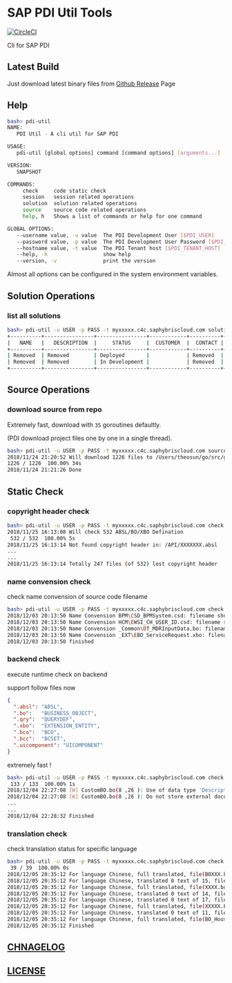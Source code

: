 # SAP PDI Util Tools

[![CircleCI](https://circleci.com/gh/Soontao/pdi-util.svg?style=shield)](https://circleci.com/gh/Soontao/pdi-util)

Cli for SAP PDI

## Latest Build

Just download latest binary files from [Github Release](https://github.com/Soontao/pdi-util/releases) Page

## Help

```bash
bash> pdi-util
NAME:
   PDI Util - A cli util for SAP PDI

USAGE:
   pdi-util [global options] command [command options] [arguments...]

VERSION:
   SNAPSHOT

COMMANDS:
     check     code static check
     session   session related operations
     solution  solution related operations
     source    source code related operations
     help, h   Shows a list of commands or help for one command

GLOBAL OPTIONS:
   --username value, -u value  The PDI Development User [$PDI_USER]
   --password value, -p value  The PDI Development User Password [$PDI_PASSWORD]
   --hostname value, -t value  The PDI Tenant host [$PDI_TENANT_HOST]
   --help, -h                  show help
   --version, -v               print the version
```

Almost all options can be configured in the system environment variables.

## Solution Operations

### list all solutions

```bash
bash> pdi-util -u USER -p PASS -t myxxxxx.c4c.saphybriscloud.com solution list 
+----------+----------------+----------------+------------+----------+-------+
|   NAME   |   DESCRIPTION  |     STATUS     |  CUSTOMER  |  CONTACT | EMAIL |
+----------+----------------+----------------+------------+----------+-------+
| Removed  | Removed        | Deployed       |            | Removed  |       |
| Removed  | Removed        | In Development |            | Removed  |       |
+----------+----------------+----------------+------------+----------+-------+
```

## Source Operations

### download source from repo

Extremely fast, download with `35` goroutines defaultly.

(PDI download project files one by one in a single thread).

```bash
bash> pdi-util -u USER -p PASS -t myxxxxx.c4c.saphybriscloud.com source download -s YQABCDEFG_ 
2018/11/24 21:20:52 Will download 1226 files to /Users/theosun/go/src/github.com/Soontao/pdi-util/output
1226 / 1226  100.00% 34s
2018/11/24 21:21:26 Done
```

## Static Check

### copyright header check

```bash
bash> pdi-util -u USER -p PASS -t myxxxxx.c4c.saphybriscloud.com check header -s YQABCDEFG_
2018/11/25 16:13:08 Will check 532 ABSL/BO/XBO Defination
 532 / 532  100.00% 5s
2018/11/25 16:13:14 Not found copyright header in: /API/XXXXXXX.absl
...
...
2018/11/25 16:13:14 Totally 247 files (of 532) lost copyright header
```

### name convension check

check name convension of source code filename

```bash
bash> pdi-util -u USER -p PASS -t myxxxxx.c4c.saphybriscloud.com check name -s YQABCDEFG_
2018/12/03 20:13:50 Name Convension BPM\CSD_BPMSystem.csd: filename should be CS_BPMSystem.csd
2018/12/03 20:13:50 Name Convension HCM\EWSI_CH_USER_ID.csd: filename should be CS_CH_USER_ID.csd
2018/12/03 20:13:50 Name Convension _Common\DT_MDRInputData.bo: filename should be BO_MDRInputData.bo
2018/12/03 20:13:50 Name Convension _EXT\EBO_ServiceRequest.xbo: filename should be BOE_ServiceRequest.xbo
2018/12/03 20:13:50 finished
```

### backend check

execute runtime check on backend

support follow files now

```json
{
  ".absl": "ABSL",
  ".bo":   "BUSINESS_OBJECT",
  ".qry":  "QUERYDEF",
  ".xbo":  "EXTENSION_ENTITY",
  ".bco":  "BCO",
  ".bcc":  "BCSET",
  ".uicomponent": "UICOMPONENT"
}
```

extremely fast !

```bash
bash> pdi-util -u USER -p PASS -t myxxxxx.c4c.saphybriscloud.com check backend -s YQABCDEFG_
 133 / 133  100.00% 1s
2018/12/04 22:27:08 [W] CustomBO.bo(8 ,26 ): Use of data type 'Description' is not supported in queries
2018/12/04 22:27:08 [W] CustomBO.bo(8 ,26 ): Do not store external document data in unrestricted data type 'Description'. Recommendation is to use Attachment Folder (refer SDK Help Documentation Section 7.2.2.12). Please refer blog "Text Types Usage" in Community Forum for more on text data types.
...
...
2018/12/04 22:28:32 Finished
```

### translation check

check translation status for specific language

```bash
bash> pdi-util -u USER -p PASS -t myxxxxx.c4c.saphybriscloud.com check translation -s YQABCDEFG_
 39 / 39  100.00% 0s
2018/12/05 20:35:12 For language Chinese, full translated, file(BOXXX.bo)
2018/12/05 20:35:12 For language Chinese, translated 0 text of 15, file(XXXX.bo)
2018/12/05 20:35:12 For language Chinese, full translated, file(XXXX.bo)
2018/12/05 20:35:12 For language Chinese, translated 0 text of 14, file(XXXXX.OIF.uicomponent)
2018/12/05 20:35:12 For language Chinese, translated 0 text of 17, file(XXXXX.OWL.uicomponent)
2018/12/05 20:35:12 For language Chinese, full translated, file(XXXXX.PTP.uicomponent)
2018/12/05 20:35:12 For language Chinese, translated 0 text of 11, file(XXXXX.QA.uicomponent)
2018/12/05 20:35:12 For language Chinese, full translated, file(BO_House.bo)
2018/12/05 20:35:12 Finished
```

## [CHNAGELOG](./CHANGELOG.md)

## [LICENSE](./LICENSE)